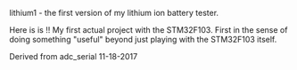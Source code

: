 lithium1 - the first version of my lithium ion battery tester.

Here is is !!  My first actual project with the STM32F103.
First in the sense of doing something "useful" beyond just
playing with the STM32F103 itself.

Derived from adc_serial  11-18-2017
